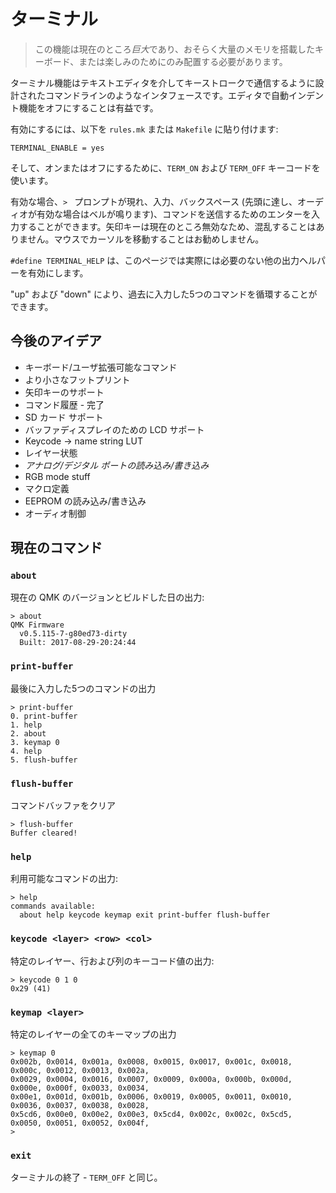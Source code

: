 # ターミナル

> この機能は現在のところ*巨大*であり、おそらく大量のメモリを搭載したキーボード、または楽しみのためにのみ配置する必要があります。

ターミナル機能はテキストエディタを介してキーストロークで通信するように設計されたコマンドラインのようなインタフェースです。エディタで自動インデント機能をオフにすることは有益です。

有効にするには、以下を `rules.mk` または `Makefile` に貼り付けます:

    TERMINAL_ENABLE = yes

そして、オンまたはオフにするために、`TERM_ON` および `TERM_OFF` キーコードを使います。

有効な場合、`> ` プロンプトが現れ、入力、バックスペース (先頭に達し、オーディオが有効な場合はベルが鳴ります)、コマンドを送信するためのエンターを入力することができます。矢印キーは現在のところ無効なため、混乱することはありません。マウスでカーソルを移動することはお勧めしません。

`#define TERMINAL_HELP` は、このページでは実際には必要のない他の出力ヘルパーを有効にします。

"up" および "down" により、過去に入力した5つのコマンドを循環することができます。

## 今後のアイデア

* キーボード/ユーザ拡張可能なコマンド
* より小さなフットプリント
* 矢印キーのサポート
* コマンド履歴 - 完了
* SD カード サポート
* バッファディスプレイのための LCD サポート
* Keycode -> name string LUT
* レイヤー状態
* *アナログ/デジタル ポートの読み込み/書き込み*
* RGB mode stuff
* マクロ定義
* EEPROM の読み込み/書き込み
* オーディオ制御

## 現在のコマンド

### `about`

現在の QMK のバージョンとビルドした日の出力:

```
> about
QMK Firmware
  v0.5.115-7-g80ed73-dirty
  Built: 2017-08-29-20:24:44
```


### `print-buffer`

最後に入力した5つのコマンドの出力

```
> print-buffer
0. print-buffer
1. help
2. about
3. keymap 0
4. help
5. flush-buffer
```

### `flush-buffer`

コマンドバッファをクリア
```
> flush-buffer
Buffer cleared!
```


### `help`


利用可能なコマンドの出力:

```
> help
commands available:
  about help keycode keymap exit print-buffer flush-buffer
```

### `keycode <layer> <row> <col>`

特定のレイヤー、行および列のキーコード値の出力:

```
> keycode 0 1 0
0x29 (41)
```

### `keymap <layer>`

特定のレイヤーの全てのキーマップの出力

```
> keymap 0
0x002b, 0x0014, 0x001a, 0x0008, 0x0015, 0x0017, 0x001c, 0x0018, 0x000c, 0x0012, 0x0013, 0x002a,
0x0029, 0x0004, 0x0016, 0x0007, 0x0009, 0x000a, 0x000b, 0x000d, 0x000e, 0x000f, 0x0033, 0x0034,
0x00e1, 0x001d, 0x001b, 0x0006, 0x0019, 0x0005, 0x0011, 0x0010, 0x0036, 0x0037, 0x0038, 0x0028,
0x5cd6, 0x00e0, 0x00e2, 0x00e3, 0x5cd4, 0x002c, 0x002c, 0x5cd5, 0x0050, 0x0051, 0x0052, 0x004f,
>
```

### `exit`

ターミナルの終了 - `TERM_OFF` と同じ。
